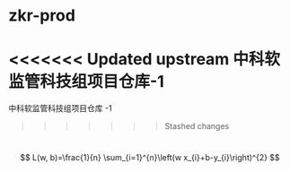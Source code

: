 # zkr-prod
<<<<<<< Updated upstream
中科软监管科技组项目仓库-1
=======
中科软监管科技组项目仓库 -1

>>>>>>> Stashed changes

​								
$$
L(w, b)=\frac{1}{n} \sum_{i=1}^{n}\left(w x_{i}+b-y_{i}\right)^{2}
$$



